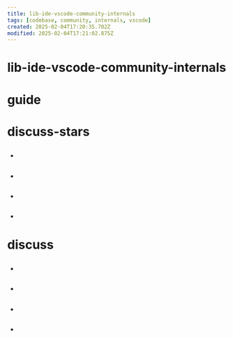 ```yaml
---
title: lib-ide-vscode-community-internals
tags: [codebase, community, internals, vscode]
created: 2025-02-04T17:20:35.702Z
modified: 2025-02-04T17:21:02.875Z
---
```


# lib-ide-vscode-community-internals

# guide

# discuss-stars
- ## 

- ## 

- ## 

- ## 
# discuss
- ## 

- ## 

- ## 

- ## 
